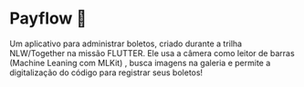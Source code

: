 # Payflow 🚀

Um aplicativo para administrar boletos, criado durante a trilha NLW/Together na missão FLUTTER.  Ele usa a câmera como leitor de barras (Machine Leaning com MLKit) , busca imagens na galeria e permite a digitalização do código para registrar seus boletos! 



